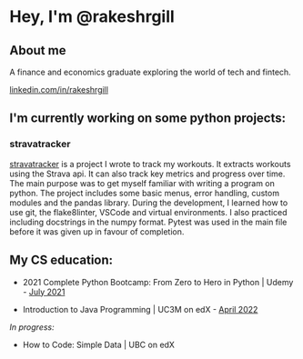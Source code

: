 # Hey, I'm @rakeshrgill

## About me

A finance and economics graduate exploring the world of tech and fintech.

[linkedin.com/in/rakeshrgill](https://www.linkedin.com/in/rakeshrgill/)

## I'm currently working on some python projects:

### stravatracker

[stravatracker](https://github.com/rakeshrgill/stravatracker) is a project I wrote to track my workouts. It extracts workouts using the Strava api. It can also track key metrics and progress over time. The main purpose was to get myself familiar with writing a program on python. The project includes some basic menus, error handling, custom modules and the pandas library. During the development, I learned how to use git, the flake8linter, VSCode and virtual environments. I also practiced including docstrings in the numpy format. Pytest was used in the main file before it was given up in favour of completion.

## My CS education:

- 2021 Complete Python Bootcamp: From Zero to Hero in Python | Udemy -  [July 2021](https://www.udemy.com/certificate/UC-da0f4a16-ca2f-40a0-a0f4-307246b82c59/)

- Introduction to Java Programming | UC3M on edX - [April 2022](https://credentials.edx.org/credentials/20e2a83991cd493690d4ad6b923c0b88/)

*In progress:*

- How to Code: Simple Data | UBC on edX
